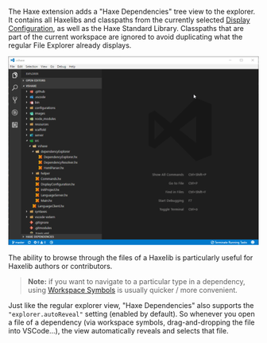 The Haxe extension adds a "Haxe Dependencies" tree view to the explorer. It contains all Haxelibs and classpaths from the currently selected [Display Configuration](https://github.com/vshaxe/vshaxe/wiki/Configuration#display-configurations-and-display-server), as well as the Haxe Standard Library. Classpaths that are part of the current workspace are ignored to avoid duplicating what the regular File Explorer already displays.

![](images/dependency-explorer/tree-view.gif)

The ability to browse through the files of a Haxelib is particularly useful for Haxelib authors or contributors.

> **Note:** if you want to navigate to a particular type in a dependency, using [Workspace Symbols](https://github.com/vshaxe/vshaxe/wiki/Workspace-Symbols) is usually quicker / more convenient.

Just like the regular explorer view, "Haxe Dependencies" also supports the `"explorer.autoReveal"` setting (enabled by default). So whenever you open a file of a dependency (via workspace symbols, drag-and-dropping the file into VSCode...), the view automatically reveals and selects that file.